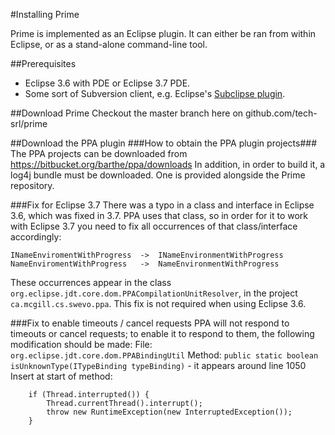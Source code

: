 #Installing Prime

Prime is implemented as an Eclipse plugin. It can either be ran from within Eclipse, or as a stand-alone command-line tool.

##Prerequisites

* Eclipse 3.6 with PDE or Eclipse 3.7 PDE.
* Some sort of Subversion client, e.g. Eclipse's [Subclipse plugin](subclipse.tigris.org/).

##Download Prime
Checkout the master branch here on github.com/tech-srl/prime 

##Download the PPA plugin
###How to obtain the PPA plugin projects###
The PPA projects can be downloaded from https://bitbucket.org/barthe/ppa/downloads
In addition, in order to build it, a log4j bundle must be downloaded. One is provided alongside the Prime repository.

###Fix for Eclipse 3.7
There was a typo in a class and interface in Eclipse 3.6, which was fixed in 3.7. PPA uses that class, so in order for it to work with Eclipse 3.7 you need to fix all occurrences of that class/interface accordingly:

    INameEnviromentWithProgress  ->  INameEnvironmentWithProgress
    NameEnviromentWithProgress   ->  NameEnvironmentWithProgress

These occurrences appear in the class `org.eclipse.jdt.core.dom.PPACompilationUnitResolver`, in the project `ca.mcgill.cs.swevo.ppa`. This fix is not required when using Eclipse 3.6.

###Fix to enable timeouts / cancel requests
PPA will not respond to timeouts or cancel requests; to enable it to respond to them, the following modification should be made:
File: `org.eclipse.jdt.core.dom.PPABindingUtil`
Method: `public static boolean isUnknownType(ITypeBinding typeBinding)` - it appears around line 1050  
Insert at start of method:
```
    if (Thread.interrupted()) {
        Thread.currentThread().interrupt();
        throw new RuntimeException(new InterruptedException());
    }
```
